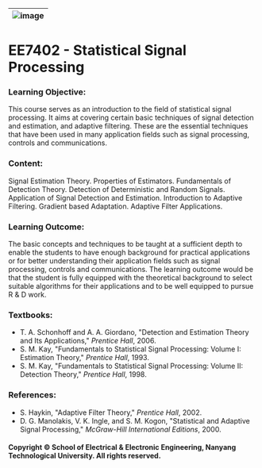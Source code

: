 |![image](https://github.com/ldkong1205/NTU-Graduate-Courses/blob/master/Courses/EE7402/logo.png)|
|---|
# EE7402 - Statistical Signal Processing

### Learning Objective:

This course serves as an introduction to the field of statistical signal processing. It aims at covering certain basic techniques of signal detection and estimation, and adaptive filtering. These are the essential techniques that have been used in many application fields such as signal processing, controls and communications.

### Content:

Signal Estimation Theory. Properties of Estimators. Fundamentals of Detection Theory. Detection of Deterministic and Random Signals. Application of Signal Detection and Estimation. Introduction to Adaptive Filtering. Gradient based Adaptation. Adaptive Filter Applications.

### Learning Outcome:

The basic concepts and techniques to be taught at a sufficient depth to enable the students to have enough background for practical applications or for better understanding their application fields such as signal processing, controls and communications. The learning outcome would be that the student is fully equipped with the theoretical background to select suitable algorithms for their applications and to be well equipped to pursue R & D work.

### Textbooks:

- T. A. Schonhoff and A. A. Giordano, "Detection and Estimation Theory and Its Applications," <i>Prentice Hall</i>, 2006.
- S. M. Kay, "Fundamentals to Statistical Signal Processing: Volume I: Estimation Theory," <i>Prentice Hall</i>, 1993.
- S. M. Kay, "Fundamentals to Statistical Signal Processing: Volume II: Detection Theory," <i>Prentice Hall</i>, 1998.

### References:

- S. Haykin, "Adaptive Filter Theory," <i>Prentice Hall</i>, 2002.
- D. G. Manolakis, V. K. Ingle, and S. M. Kogon, "Statistical and Adaptive Signal Processing," <i>McGraw-Hill International Editions</i>, 2000.

#### Copyright © School of Electrical & Electronic Engineering, Nanyang Technological University. All rights reserved.
